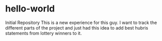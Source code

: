 # hello-world
Initial Repository
This is a new experience for this guy. 
I want to track the different parts of the project and just had this idea to add best hubris statements from lottery winners to it.
